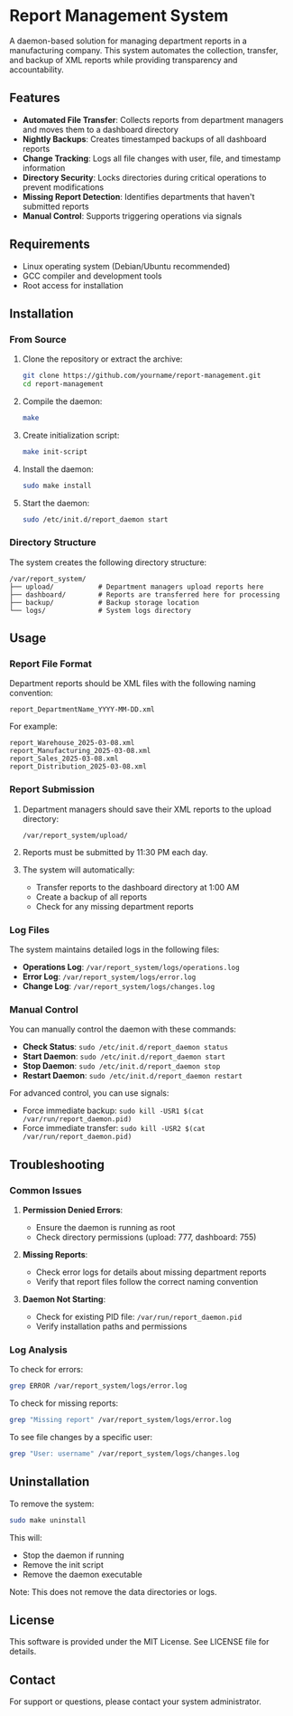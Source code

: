 # Report Management System

A daemon-based solution for managing department reports in a manufacturing company. This system automates the collection, transfer, and backup of XML reports while providing transparency and accountability.

## Features

- **Automated File Transfer**: Collects reports from department managers and moves them to a dashboard directory
- **Nightly Backups**: Creates timestamped backups of all dashboard reports
- **Change Tracking**: Logs all file changes with user, file, and timestamp information
- **Directory Security**: Locks directories during critical operations to prevent modifications
- **Missing Report Detection**: Identifies departments that haven't submitted reports
- **Manual Control**: Supports triggering operations via signals

## Requirements

- Linux operating system (Debian/Ubuntu recommended)
- GCC compiler and development tools
- Root access for installation

## Installation

### From Source

1. Clone the repository or extract the archive:
   ```bash
   git clone https://github.com/yourname/report-management.git
   cd report-management
   ```

2. Compile the daemon:
   ```bash
   make
   ```

3. Create initialization script:
   ```bash
   make init-script
   ```

4. Install the daemon:
   ```bash
   sudo make install
   ```

5. Start the daemon:
   ```bash
   sudo /etc/init.d/report_daemon start
   ```

### Directory Structure

The system creates the following directory structure:

```
/var/report_system/
├── upload/           # Department managers upload reports here
├── dashboard/        # Reports are transferred here for processing
├── backup/           # Backup storage location
└── logs/             # System logs directory
```

## Usage

### Report File Format

Department reports should be XML files with the following naming convention:
```
report_DepartmentName_YYYY-MM-DD.xml
```

For example:
```
report_Warehouse_2025-03-08.xml
report_Manufacturing_2025-03-08.xml
report_Sales_2025-03-08.xml
report_Distribution_2025-03-08.xml
```

### Report Submission

1. Department managers should save their XML reports to the upload directory:
   ```
   /var/report_system/upload/
   ```

2. Reports must be submitted by 11:30 PM each day.

3. The system will automatically:
   - Transfer reports to the dashboard directory at 1:00 AM
   - Create a backup of all reports
   - Check for any missing department reports

### Log Files

The system maintains detailed logs in the following files:

- **Operations Log**: `/var/report_system/logs/operations.log`
- **Error Log**: `/var/report_system/logs/error.log`
- **Change Log**: `/var/report_system/logs/changes.log`

### Manual Control

You can manually control the daemon with these commands:

- **Check Status**: `sudo /etc/init.d/report_daemon status`
- **Start Daemon**: `sudo /etc/init.d/report_daemon start`
- **Stop Daemon**: `sudo /etc/init.d/report_daemon stop`
- **Restart Daemon**: `sudo /etc/init.d/report_daemon restart`

For advanced control, you can use signals:

- Force immediate backup: `sudo kill -USR1 $(cat /var/run/report_daemon.pid)`
- Force immediate transfer: `sudo kill -USR2 $(cat /var/run/report_daemon.pid)`

## Troubleshooting

### Common Issues

1. **Permission Denied Errors**:
   - Ensure the daemon is running as root
   - Check directory permissions (upload: 777, dashboard: 755)

2. **Missing Reports**:
   - Check error logs for details about missing department reports
   - Verify that report files follow the correct naming convention

3. **Daemon Not Starting**:
   - Check for existing PID file: `/var/run/report_daemon.pid`
   - Verify installation paths and permissions

### Log Analysis

To check for errors:
```bash
grep ERROR /var/report_system/logs/error.log
```

To check for missing reports:
```bash
grep "Missing report" /var/report_system/logs/error.log
```

To see file changes by a specific user:
```bash
grep "User: username" /var/report_system/logs/changes.log
```

## Uninstallation

To remove the system:
```bash
sudo make uninstall
```

This will:
- Stop the daemon if running
- Remove the init script
- Remove the daemon executable

Note: This does not remove the data directories or logs.

## License

This software is provided under the MIT License. See LICENSE file for details.

## Contact

For support or questions, please contact your system administrator.